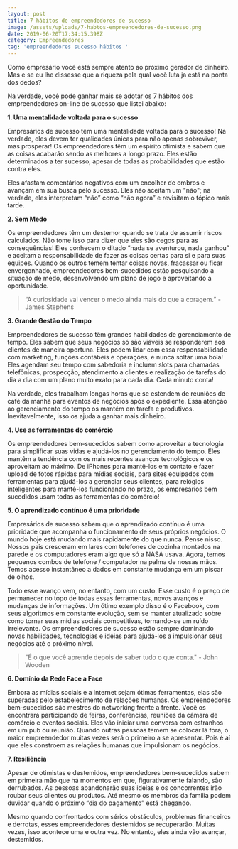 ```yaml
---
layout: post
title: 7 hábitos de empreendedores de sucesso
image: /assets/uploads/7-habtos-empreendedores-de-sucesso.png
date: 2019-06-20T17:34:15.398Z
category: Empreendedores
tag: 'empreendedores sucesso hábitos '
---
```

Como empresário você está sempre atento ao próximo gerador de dinheiro. Mas e se eu lhe dissesse que a riqueza pela qual você luta ja está na ponta dos dedos?

Na verdade, você pode ganhar mais se adotar os 7 hábitos dos empreendedores on-line de sucesso que listei abaixo:



**1. Uma mentalidade voltada para o sucesso**

Empresários de sucesso têm uma mentalidade voltada para o sucesso! Na verdade, eles devem ter qualidades únicas para não apenas sobreviver, mas prosperar! Os empreendedores têm um espírito otimista e sabem que as coisas acabarão sendo as melhores a longo prazo. Eles estão determinados a ter sucesso, apesar de todas as probabilidades que estão contra eles. 

Eles afastam comentários negativos com um encolher de ombros e avançam em sua busca pelo sucesso. Eles não aceitam um "não"; na verdade, eles interpretam “não” como “não agora” e revisitam o tópico mais tarde.





**2. Sem Medo**

Os empreendedores têm um destemor quando se trata de assumir riscos calculados. Não tome isso para dizer que eles são cegos para as consequências! Eles conhecem o ditado “nada se aventurou, nada ganhou” e aceitam a responsabilidade de fazer as coisas certas para si e para suas equipes. Quando os outros temem tentar coisas novas, fracassar ou ficar envergonhado, empreendedores bem-sucedidos estão pesquisando a situação de medo, desenvolvendo um plano de jogo e aproveitando a oportunidade.



> “A curiosidade vai vencer o medo ainda mais do que a coragem.” - James Stephens



**3. Grande Gestão do Tempo**

Empreendedores de sucesso têm grandes habilidades de gerenciamento de tempo. Eles sabem que seus negócios só são viáveis ​​se responderem aos clientes de maneira oportuna. Eles podem lidar com essa responsabilidade com marketing, funções contábeis e operações, e nunca soltar uma bola! Eles agendam seu tempo com sabedoria e incluem slots para chamadas telefônicas, prospecção, atendimento a clientes e realização de tarefas do dia a dia com um plano muito exato para cada dia. Cada minuto conta!

Na verdade, eles trabalham longas horas que se estendem de reuniões de café da manhã para eventos de negócios após o expediente. Essa atenção ao gerenciamento do tempo os mantém em tarefa e produtivos. Inevitavelmente, isso os ajuda a ganhar mais dinheiro.



**4. Use as ferramentas do comércio**

Os empreendedores bem-sucedidos sabem como aproveitar a tecnologia para simplificar suas vidas e ajudá-los no gerenciamento do tempo. Eles mantêm a tendência com os mais recentes avanços tecnológicos e os aproveitam ao máximo. De iPhones para mantê-los em contato e fazer upload de fotos rápidas para mídias sociais, para sites equipados com ferramentas para ajudá-los a gerenciar seus clientes, para relógios inteligentes para mantê-los funcionando no prazo, os empresários bem sucedidos usam todas as ferramentas do comércio!





**5. O aprendizado contínuo é uma prioridade**

Empresários de sucesso sabem que o aprendizado contínuo é uma prioridade que acompanha o funcionamento de seus próprios negócios. O mundo hoje está mudando mais rapidamente do que nunca. Pense nisso. Nossos pais cresceram em lares com telefones de cozinha montados na parede e os computadores eram algo que só a NASA usava. Agora, temos pequenos combos de telefone / computador na palma de nossas mãos. Temos acesso instantâneo a dados em constante mudança em um piscar de olhos.



Todo esse avanço vem, no entanto, com um custo. Esse custo é o preço de permanecer no topo de todas essas ferramentas, novos avanços e mudanças de informações. Um ótimo exemplo disso é o Facebook, com seus algoritmos em constante evolução, sem se manter atualizado sobre como tornar suas mídias sociais competitivas, tornando-se um ruído irrelevante. Os empreendedores de sucesso estão sempre dominando novas habilidades, tecnologias e ideias para ajudá-los a impulsionar seus negócios até o próximo nível.



> "É o que você aprende depois de saber tudo o que conta." - John Wooden



**6. Domínio da Rede Face a Face**

Embora as mídias sociais e a internet sejam ótimas ferramentas, elas são superadas pelo estabelecimento de relações humanas. Os empreendedores bem-sucedidos são mestres do networking frente a frente. Você os encontrará participando de feiras, conferências, reuniões da câmara de comércio e eventos sociais. Eles vão iniciar uma conversa com estranhos em um pub ou reunião. Quando outras pessoas temem se colocar lá fora, o maior empreendedor muitas vezes será o primeiro a se apresentar. Pois é aí que eles constroem as relações humanas que impulsionam os negócios.



**7. Resiliência**

Apesar de otimistas e destemidos, empreendedores bem-sucedidos sabem em primeira mão que há momentos em que, figurativamente falando, são derrubados. As pessoas abandonarão suas ideias e os concorrentes irão roubar seus clientes ou produtos. Até mesmo os membros da família podem duvidar quando o próximo “dia do pagamento” está chegando.



Mesmo quando confrontados com sérios obstáculos, problemas financeiros e derrotas, esses empreendedores destemidos se recuperarão. Muitas vezes, isso acontece uma e outra vez. No entanto, eles ainda vão avançar, destemidos.
